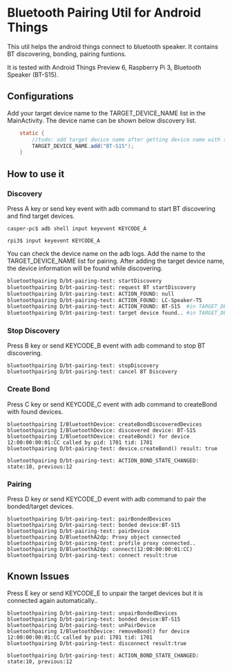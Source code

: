 # Bluetooth Pairing Util for Android Things

This util helps the android things connect to bluetooth speaker. It contains BT discovering, bonding, pairing funtions.

It is tested with Android Things Preview 6, Raspberry Pi 3, Bluetooth Speaker (BT-S15).



## Configurations

Add your target device name to the TARGET_DEVICE_NAME list in the MainActivity. The device name can be shown below discovery list.

```java
    static {
        //todo: add target device name after getting device name with startDiscovery
        TARGET_DEVICE_NAME.add("BT-S15");
    }
```



## How to use it

### Discovery

Press A key or send key event with adb command to start BT discovering and find target devices.

```
casper-pc$ adb shell input keyevent KEYCODE_A
```

```
rpi3$ input keyevent KEYCODE_A
```



You can check the device name on the adb logs. Add the name to the TARGET_DEVICE_NAME list for pairing. After adding the target device name, the device information will be found while discovering.

```bash
bluetoothpairing D/bt-pairing-test: startDiscovery
bluetoothpairing D/bt-pairing-test: request BT startDiscovery
bluetoothpairing D/bt-pairing-test: ACTION_FOUND: null
bluetoothpairing D/bt-pairing-test: ACTION_FOUND: LC-Speaker-T5
bluetoothpairing D/bt-pairing-test: ACTION_FOUND: BT-S15  #in TARGET_DEVICE_NAME list
bluetoothpairing D/bt-pairing-test: target device found.. #in TARGET_DEVICE_NAME list
```



### Stop Discovery

Press B key or send KEYCODE_B event with adb command to stop BT discovering.

```
bluetoothpairing D/bt-pairing-test: stopDiscovery
bluetoothpairing D/bt-pairing-test: cancel BT Discovery
```



### Create Bond

Press C key or send KEYCODE_C event with adb command to createBond with found devices.

```
bluetoothpairing I/BluetoothDevice: createBondDiscoveredDevices
bluetoothpairing I/BluetoothDevice: discovered device: BT-S15
bluetoothpairing I/BluetoothDevice: createBond() for device 12:00:00:00:01:CC called by pid: 1701 tid: 1701
bluetoothpairing D/bt-pairing-test: device.createBond() result: true

bluetoothpairing D/bt-pairing-test: ACTION_BOND_STATE_CHANGED: state:10, previous:12
```



### Pairing

Press D key or send KEYCODE_D event with adb command to pair the bonded/target devices.

```
bluetoothpairing D/bt-pairing-test: pairBondedDevices
bluetoothpairing D/bt-pairing-test: bonded device:BT-S15
bluetoothpairing D/bt-pairing-test: pairDevice
bluetoothpairing D/BluetoothA2dp: Proxy object connected
bluetoothpairing D/bt-pairing-test: profile proxy connected..
bluetoothpairing D/BluetoothA2dp: connect(12:00:00:00:01:CC)
bluetoothpairing D/bt-pairing-test: connect result:true
```



## Known Issues

Press E key or send KEYCODE_E to unpair the target devices but it is connected again automatically..

```
bluetoothpairing D/bt-pairing-test: unpairBondedDevices
bluetoothpairing D/bt-pairing-test: bonded device:BT-S15
bluetoothpairing D/bt-pairing-test: unPairDevice
bluetoothpairing I/BluetoothDevice: removeBond() for device 12:00:00:00:01:CC called by pid: 1701 tid: 1701
bluetoothpairing D/bt-pairing-test: disconnect result:true

bluetoothpairing D/bt-pairing-test: ACTION_BOND_STATE_CHANGED: state:10, previous:12
```

